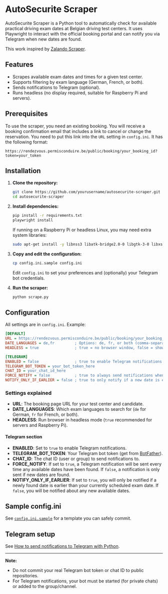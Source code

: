 # AutoSecurite Scraper

AutoSecurite Scraper is a Python tool to automatically check for available practical driving exam dates at Belgian driving test centers. It uses Playwright to interact with the official booking portal and can notify you via Telegram when new dates are found.

This work inspired by [Zalando Scraper](https://github.com/Dan0r/zalando-scraper).

## Features

- Scrapes available exam dates and times for a given test center.
- Supports filtering by exam language (German, French, or both).
- Sends notifications to Telegram (optional).
- Runs headless (no display required, suitable for Raspberry Pi and servers).

## Prerequisites
To use the scraper, you need an existing booking. You will receive a booking confirmation email
that includes a link to cancel or change the reservation. You need to put this link into the
 `URL` setting in `config.ini`. It has the following format:
```
https://rendezvous.permisconduire.be/public/booking/your_booking_id?token=your_token
```

## Installation

1. **Clone the repository:**
   ```sh
   git clone https://github.com/yourusername/autosecurite-scraper.git
   cd autosecurite-scraper
   ```

2. **Install dependencies:**
   ```sh
   pip install -r requirements.txt
   playwright install
   ```

   If running on a Raspberry Pi or headless Linux, you may need extra system libraries:
   ```sh
   sudo apt-get install -y libnss3 libatk-bridge2.0-0 libgtk-3-0 libxss1 libasound2 libgbm1
   ```

3. **Copy and edit the configuration:**
   ```sh
   cp config.ini.sample config.ini
   ```
   Edit `config.ini` to set your preferences and (optionally) your Telegram bot credentials.

4. **Run the scraper:**
   ```sh
   python scrape.py
   ```

## Configuration

All settings are in `config.ini`. Example:

```ini
[DEFAULT]
URL = https://rendezvous.permisconduire.be/public/booking/your_booking_id?token=your_token
DATE_LANGUAGES = de,fr         ; Options: de, fr, or both (comma-separated)
HEADLESS = true                ; true = no browser window, false = show browser

[TELEGRAM]
ENABLED = false                ; true to enable Telegram notifications
TELEGRAM_BOT_TOKEN = your_bot_token_here
CHAT_ID = your_chat_id_here
FORCE_NOTIFY = false           ; true to always send notifications when new dates are found
NOTIFY_ONLY_IF_EARLIER = false ; true to only notify if a new date is earlier than your current booking
```

### Settings explained

* **URL**: The booking page URL for your test center and candidate.
* **DATE_LANGUAGES**: Which exam languages to search for (`de` for German, `fr` for French, or both).
* **HEADLESS**: Run browser in headless mode (`true` recommended for servers and Raspberry Pi).

#### Telegram section

* **ENABLED**: Set to `true` to enable Telegram notifications.
* **TELEGRAM_BOT_TOKEN**: Your Telegram bot token (get from [BotFather](https://t.me/BotFather)).
* **CHAT_ID**: The chat ID (user or group) to send notifications to.
* **FORCE_NOTIFY**: If set to `true`, a Telegram notification will be sent every time any available dates have been found. If `false`, a notification is only sent if new dates are found.
* **NOTIFY_ONLY_IF_EARLIER**: If set to `true`, you will only be notified if a newly found date is earlier than your currently scheduled exam date. If `false`, you will be notified about any new available dates.

## Sample config.ini
See [`config.ini.sample`](config.ini.sample) for a template you can safely commit.

## Telegram setup
See [How to send notifications to Telegram with Python](https://andrewkushnerov.medium.com/how-to-send-notifications-to-telegram-with-python-9ea9b8657bfb).

---

**Note:**  
- Do not commit your real Telegram bot token or chat ID to public repositories.
- For Telegram notifications, your bot must be started (for private chats) or added to the group/channel.
